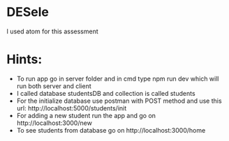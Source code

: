 # DESele
I used atom for this assessment

# Hints: 
- To run app go in server folder and in cmd type npm run dev which will run both server and client
- I called database studentsDB and collection is called students
- For the initialize database use postman with POST method and use this url: http://localhost:5000/students/init
- For adding a new student run the app and go on http://localhost:3000/new
- To see students from database go on http://localhost:3000/home
